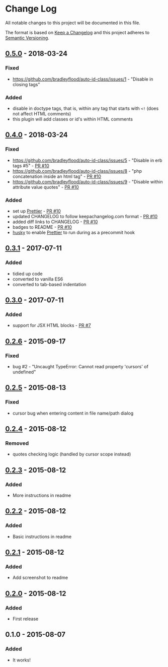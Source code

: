 # Change Log

All notable changes to this project will be documented in this file.

The format is based on [Keep a Changelog](http://keepachangelog.com/)
and this project adheres to [Semantic Versioning](http://semver.org/).

## [0.5.0] - 2018-03-24

### Fixed

* https://github.com/bradleyflood/auto-id-class/issues/1 - "Disable in closing tags"

### Added

* disable in doctype tags, that is, within any tag that starts with `<!` (does not affect HTML comments)
* this plugin will add classes or id's within HTML comments

## [0.4.0] - 2018-03-24

### Fixed

* https://github.com/bradleyflood/auto-id-class/issues/5 - "Disable in erb tags #5" - [PR #10](https://github.com/bradleyflood/auto-id-class/pull/10)
* https://github.com/bradleyflood/auto-id-class/issues/8 - "php concatenation inside an html tag" - [PR #10](https://github.com/bradleyflood/auto-id-class/pull/10)
* https://github.com/bradleyflood/auto-id-class/issues/9 - "Disable within attribute value quotes" - [PR #10](https://github.com/bradleyflood/auto-id-class/pull/10)

### Added

* set up [Prettier](https://prettier.io/) - [PR #10](https://github.com/bradleyflood/auto-id-class/pull/10)
* updated CHANGELOG to follow keepachangelog.com format - [PR #10](https://github.com/bradleyflood/auto-id-class/pull/10)
* added diff links to CHANGELOG - [PR #10](https://github.com/bradleyflood/auto-id-class/pull/10)
* badges to README - [PR #10](https://github.com/bradleyflood/auto-id-class/pull/10)
* [husky](https://www.npmjs.com/package/husky) to enable [Prettier](https://prettier.io/) to run during as a precommit hook

## [0.3.1] - 2017-07-11

### Added

* tidied up code
* converted to vanilla ES6
* converted to tab-based indentation

## [0.3.0] - 2017-07-11

### Added

* support for JSX HTML blocks - [PR #7](https://github.com/bradleyflood/auto-id-class/pull/7)

## [0.2.6] - 2015-09-17

### Fixed

* bug #2 - "Uncaught TypeError: Cannot read property 'cursors' of undefined"

## [0.2.5] - 2015-08-13

### Fixed

* cursor bug when entering content in file name/path dialog

## [0.2.4] - 2015-08-12

### Removed

* quotes checking logic (handled by cursor scope instead)

## [0.2.3] - 2015-08-12

### Added

* More instructions in readme

## [0.2.2] - 2015-08-12

### Added

* Basic instructions in readme

## [0.2.1] - 2015-08-12

### Added

* Add screenshot to readme

## [0.2.0] - 2015-08-12

### Added

* First release

## 0.1.0 - 2015-08-07

### Added

* It works!

[0.5.0]: https://github.com/bradleyflood/auto-id-class/compare/v0.4.0...v0.5.0
[0.4.0]: https://github.com/bradleyflood/auto-id-class/compare/v0.3.1...v0.4.0
[0.3.1]: https://github.com/bradleyflood/auto-id-class/compare/v0.3.0...v0.3.1
[0.3.0]: https://github.com/bradleyflood/auto-id-class/compare/v0.2.6...v0.3.0
[0.2.6]: https://github.com/bradleyflood/auto-id-class/compare/v0.2.5...v0.2.6
[0.2.5]: https://github.com/bradleyflood/auto-id-class/compare/v0.2.4...v0.2.5
[0.2.4]: https://github.com/bradleyflood/auto-id-class/compare/v0.2.3...v0.2.4
[0.2.3]: https://github.com/bradleyflood/auto-id-class/compare/v0.2.2...v0.2.3
[0.2.2]: https://github.com/bradleyflood/auto-id-class/compare/v0.2.1...v0.2.2
[0.2.1]: https://github.com/bradleyflood/auto-id-class/compare/v0.2.0...v0.2.1
[0.2.0]: https://github.com/bradleyflood/auto-id-class/compare/v0.1.0...v0.2.0
